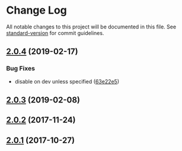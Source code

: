 # Change Log

All notable changes to this project will be documented in this file. See [standard-version](https://github.com/conventional-changelog/standard-version) for commit guidelines.

<a name="2.0.4"></a>
## [2.0.4](https://github.com/nuxt-community/analytics-module/compare/v2.0.3...v2.0.4) (2019-02-17)


### Bug Fixes

* disable on dev unless specified ([63e22e5](https://github.com/nuxt-community/analytics-module/commit/63e22e5))



<a name="2.0.3"></a>
## [2.0.3](https://github.com/nuxt-community/analytics-module/compare/v2.0.2...v2.0.3) (2019-02-08)



<a name="2.0.2"></a>
## [2.0.2](https://github.com/nuxt-community/analytics-module/compare/v2.0.1...v2.0.2) (2017-11-24)



<a name="2.0.1"></a>
## [2.0.1](https://github.com/nuxt-community/analytics-module/compare/2.0.0...2.0.1) (2017-10-27)
